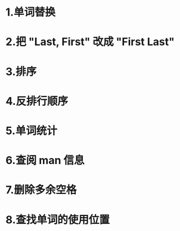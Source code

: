 # 1.单词替换

# 2.把 "Last, First" 改成 "First Last"

# 3.排序

# 4.反排行顺序

# 5.单词统计

# 6.查阅 man 信息

# 7.删除多余空格

# 8.查找单词的使用位置
